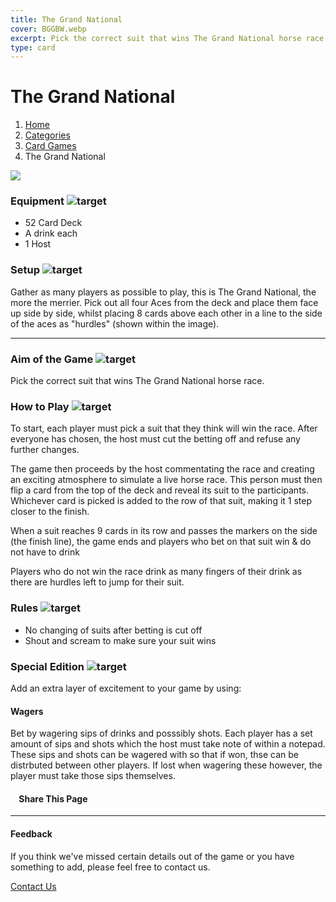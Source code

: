 ```yaml
---
title: The Grand National
cover: BGGBW.webp
excerpt: Pick the correct suit that wins The Grand National horse race.
type: card
---
```


# The Grand National

1.  [Home](/)
2.  [Categories](GameCategories)
3.  [Card Games](GameCategories/CardGames)
4.  The Grand National

![](images/thegrandnational.webp)

### Equipment ![target](images/liquor.webp)

-   52 Card Deck
-   A drink each
-   1 Host

### Setup ![target](images/settings.webp)

Gather as many players as possible to play, this is The Grand National, the more the merrier. Pick out all four Aces from the deck and place them face up side by side, whilst placing 8 cards above each other in a line to the side of the aces as "hurdles" (shown within the image).

* * *

### Aim of the Game ![target](images/target.webp)

Pick the correct suit that wins The Grand National horse race.

### How to Play ![target](images/question.webp)

To start, each player must pick a suit that they think will win the race. After everyone has chosen, the host must cut the betting off and refuse any further changes.

The game then proceeds by the host commentating the race and creating an exciting atmosphere to simulate a live horse race. This person must then flip a card from the top of the deck and reveal its suit to the participants. Whichever card is picked is added to the row of that suit, making it 1 step closer to the finish.

When a suit reaches 9 cards in its row and passes the markers on the side (the finish line), the game ends and players who bet on that suit win & do not have to drink

Players who do not win the race drink as many fingers of their drink as there are hurdles left to jump for their suit.

### Rules ![target](images/rules.webp)

-   No changing of suits after betting is cut off
-   Shout and scream to make sure your suit wins

### Special Edition ![target](images/special.webp)

Add an extra layer of excitement to your game by using:

#### **Wagers**

Bet by wagering sips of drinks and posssibly shots. Each player has a set amount of sips and shots which the host must take note of within a notepad. These sips and shots can be wagered with so that if won, thse can be distrbuted between other players. If lost when wagering these however, the player must take those sips themselves.

####     Share This Page

[](https://www.facebook.com/sharer/sharer.php?u=beergogglegames.co.uk/GameCategories/CardGames/grandnational)[](https://www.instagram.com/direct/new/)[](https://twitter.com/intent/tweet?url=beergogglegames.co.uk/GameCategories/CardGames/grandnational)

* * *

#### Feedback

If you think we've missed certain details out of the game or you have something to add, please feel free to contact us.

  
  
  
[Contact Us](contact)
